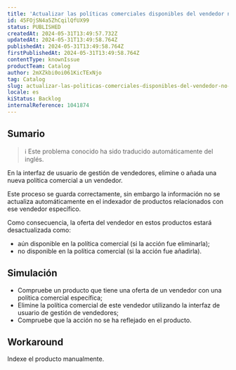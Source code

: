 ```yaml
---
title: 'Actualizar las políticas comerciales disponibles del vendedor no activa la indexación automática'
id: 45FOjSN4a5ZhCqilQfUX99
status: PUBLISHED
createdAt: 2024-05-31T13:49:57.732Z
updatedAt: 2024-05-31T13:49:58.764Z
publishedAt: 2024-05-31T13:49:58.764Z
firstPublishedAt: 2024-05-31T13:49:58.764Z
contentType: knownIssue
productTeam: Catalog
author: 2mXZkbi0oi061KicTExNjo
tag: Catalog
slug: actualizar-las-politicas-comerciales-disponibles-del-vendedor-no-activa-la-indexacion-automatica
locale: es
kiStatus: Backlog
internalReference: 1041874
---
```


## Sumario

>ℹ️ Este problema conocido ha sido traducido automáticamente del inglés.


En la interfaz de usuario de gestión de vendedores, elimine o añada una nueva política comercial a un vendedor.

Este proceso se guarda correctamente, sin embargo la información no se actualiza automáticamente en el indexador de productos relacionados con ese vendedor específico.

Como consecuencia, la oferta del vendedor en estos productos estará desactualizada como:
- aún disponible en la política comercial (si la acción fue eliminarla);
- no disponible en la política comercial (si la acción fue añadirla).



##

## Simulación



- Compruebe un producto que tiene una oferta de un vendedor con una política comercial específica;
- Elimine la política comercial de este vendedor utilizando la interfaz de usuario de gestión de vendedores;
- Compruebe que la acción no se ha reflejado en el producto.



## Workaround


Indexe el producto manualmente.





